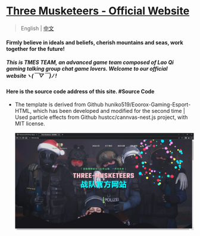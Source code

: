 # [ Three Musketeers - Official Website ](https://tmes.eu.org/)
> English | [中文](README_CN.md)
#### Firmly believe in ideals and beliefs, cherish mountains and seas, work together for the future!   
##### This is TMES TEAM, an advanced game team composed of Lao Qi gaming talking group chat game lovers. Welcome to our official websiteヽ(￣▽￣)ﾉ !
#### Here is the source code address of this site.   #Source Code
- The template is derived from Github huniko519/Eoorox-Gaming-Esport-HTML, which has been developed and modified for the second time | Used particle effects from Github hustcc/cannvas-nest.js project, with MIT license. <br><br>
[![Index](img/blog/inner_b1.webp "Index")](https://tmes.eu.org/)


